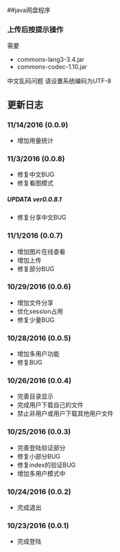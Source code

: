 ##java网盘程序

### 上传后按提示操作
需要
- commons-lang3-3.4.jar
- commons-codec-1.10.jar

中文乱码问题 请设置系统编码为UTF-8
## 更新日志

### 11/14/2016 (0.0.9)
- 增加用量统计

### 11/3/2016 (0.0.8)
- 修复中文BUG
- 修复看图模式
##### UPDATA ver0.0.8.1
- 修复分享中文BUG
### 11/1/2016 (0.0.7)
- 增加图片在线查看
- 增加上传
- 修复部分BUG

### 10/29/2016 (0.0.6)
- 增加文件分享
- 优化session占用
- 修复少量BUG

### 10/28/2016 (0.0.5)
- 增加多用户功能
- 修复BUG

### 10/26/2016 (0.0.4)
- 完善目录显示
- 完成用户下载自己的文件
- 禁止非用户或用户下载其他用户文件

### 10/25/2016 (0.0.3)
- 完善登陆验证部分
- 修复小部分BUG
- 修复index的验证BUG
- 增加多用户模式中

### 10/24/2016 (0.0.2)
-  完成退出

### 10/23/2016 (0.0.1)
- 完成登陆